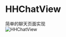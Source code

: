 # HHChatView
简单的聊天页面实现<br>
![HHChatView](https://github.com/MAYoungMan/HHChatView/edit/master/IMG1.jpeg)


